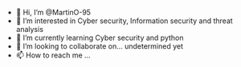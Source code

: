 - 👋 Hi, I’m @MartinO-95
- 👀 I’m interested in Cyber security, Information security and threat analysis
- 🌱 I’m currently learning Cyber security and python
- 💞️ I’m looking to collaborate on... undetermined yet
- 📫 How to reach me ...

<!---
MartinO-95/MartinO-95 is a ✨ special ✨ repository because its `README.md` (this file) appears on your GitHub profile.
You can click the Preview link to take a look at your changes.
--->
